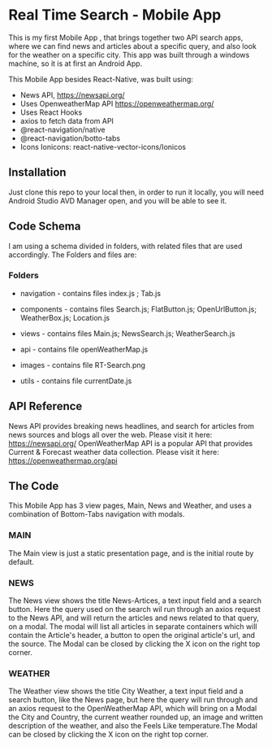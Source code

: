 # Real Time Search - Mobile App

This is my first Mobile App , that brings together two API search apps, where we can find news and articles about a specific query, and also look for the 
weather on a specific city. This app was built through a windows machine, so it is at first an Android App.

This Mobile App besides React-Native, was built using:

- News API, https://newsapi.org/
- Uses OpenweatherMap API https://openweathermap.org/
- Uses React Hooks
- axios to fetch data from API
- @react-navigation/native 
- @react-navigation/botto-tabs 
- Icons Ionicons: react-native-vector-icons/Ionicos

## Installation

Just clone this repo to your local then, in order to run it locally, you will need Android Studio AVD Manager open, and you will be able to see it.

## Code Schema

I am using a schema divided in folders, with related files that are used accordingly. The Folders and files are:

### Folders

- navigation - contains files index.js ; Tab.js

- components - contains files Search.js; FlatButton.js; OpenUrlButton.js; WeatherBox.js; Location.js

- views - contains files Main.js; NewsSearch.js; WeatherSearch.js

- api - contains file openWeatherMap.js

- images - contains file RT-Search.png

- utils - contains file currentDate.js

## API Reference

News API provides breaking news headlines, and search for articles from news sources and blogs all over the web. Please visit it here: https://newsapi.org/
OpenWeatherMap API is a popular API that provides Current & Forecast weather data collection. Please visit it here: https://openweathermap.org/api

## The Code

This Mobile App has 3 view pages, Main, News and Weather, and uses a combination of Bottom-Tabs navigation with modals.

### MAIN
The Main view is just a static presentation page, and is the initial route by default.



### NEWS
The News view shows the title News-Artices, a text input field and a search button. Here the query used on the search wil run through an axios request to the News API, 
and will return the articles and news related to that query, on a modal. The modal will list all articles in separate containers which will contain the Article's header, 
a button to open the original article's url, and the source. The Modal can be closed by clicking the X icon on the right top corner.

### WEATHER
The Weather view shows the title City Weather, a text input field and a search button, like the News page, but here the query  will run through and an axios request to 
the OpenWeatherMap API, which will bring on a Modal the City and Country, the current weather rounded up, an image and written description of the weather, and also 
the Feels Like temperature.The Modal can be closed by clicking the X icon on the right top corner.







